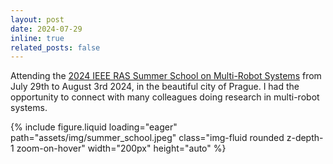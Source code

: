```yaml
---
layout: post
date: 2024-07-29
inline: true
related_posts: false
---
```


Attending the <a href='https://mrs.fel.cvut.cz/summer-school-2024/'>2024 IEEE RAS Summer School on Multi-Robot Systems</a> from July 29th to August 3rd 2024, in the beautiful city of Prague. I had the opportunity to connect with many colleagues doing research in multi-robot systems.

<div class="mt-3">
    {% include figure.liquid loading="eager" path="assets/img/summer_school.jpeg" class="img-fluid rounded z-depth-1 zoom-on-hover" width="200px" height="auto" %}
</div>

<style>
/* Effetto zoom sull'immagine al passaggio del mouse */
.zoom-on-hover {
    transition: transform 0.3s ease-in-out;
}

.zoom-on-hover:hover {
    transform: scale(1.5); /* Ingrandisce del 20% */
}
</style>